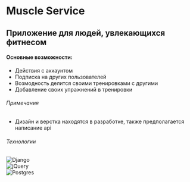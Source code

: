 # Muscle Service

## Приложение для людей, увлекающихся фитнесом

#### Основные возможности:
* Действия с аккаунтом
* Подписка на других пользователей
* Возмодность делится своими тренировками с другими
* Добавление своих упражнений в тренировки


###### Примечания
* Дизайн и верстка находятся в разработке, также предполагается написание api


###### Технологии

![Django](https://img.shields.io/badge/django-%23092E20.svg?style=for-the-badge&logo=django&logoColor=white)  
![jQuery](https://img.shields.io/badge/jquery-%230769AD.svg?style=for-the-badge&logo=jquery&logoColor=white)  
![Postgres](https://img.shields.io/badge/postgres-%23316192.svg?style=for-the-badge&logo=postgresql&logoColor=white)
